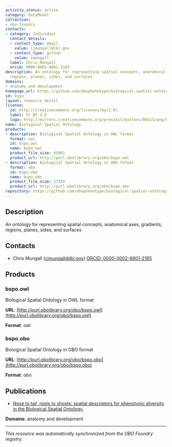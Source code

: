 ```yaml
---
activity_status: active
category: DataModel
collection:
- obo-foundry
contacts:
- category: Individual
  contact_details:
  - contact_type: email
    value: cjmungall@lbl.gov
  - contact_type: github
    value: cmungall
  label: Chris Mungall
  orcid: 0000-0002-6601-2165
description: An ontology for representing spatial concepts, anatomical axes, gradients,
  regions, planes, sides, and surfaces
domains:
- anatomy and development
homepage_url: https://github.com/obophenotype/biological-spatial-ontology
id: bspo
layout: resource_detail
license:
  id: http://creativecommons.org/licenses/by/3.0/
  label: CC BY 3.0
  logo: http://mirrors.creativecommons.org/presskit/buttons/80x15/png/by.png
name: Biological Spatial Ontology
products:
- description: Biological Spatial Ontology in OWL format
  format: owl
  id: bspo.owl
  name: bspo.owl
  product_file_size: 45961
  product_url: http://purl.obolibrary.org/obo/bspo.owl
- description: Biological Spatial Ontology in OBO format
  format: obo
  id: bspo.obo
  name: bspo.obo
  product_file_size: 27154
  product_url: http://purl.obolibrary.org/obo/bspo.obo
repository: https://github.com/obophenotype/biological-spatial-ontology
---
```

## Description

An ontology for representing spatial concepts, anatomical axes, gradients, regions, planes, sides, and surfaces

## Contacts

- Chris Mungall (cjmungall@lbl.gov) [ORCID: 0000-0002-6601-2165](https://orcid.org/0000-0002-6601-2165)

## Products

### bspo.owl

Biological Spatial Ontology in OWL format

**URL**: [http://purl.obolibrary.org/obo/bspo.owl](http://purl.obolibrary.org/obo/bspo.owl)

**Format**: owl

### bspo.obo

Biological Spatial Ontology in OBO format

**URL**: [http://purl.obolibrary.org/obo/bspo.obo](http://purl.obolibrary.org/obo/bspo.obo)

**Format**: obo

## Publications

- [Nose to tail, roots to shoots: spatial descriptors for phenotypic diversity in the Biological Spatial Ontology.](https://www.ncbi.nlm.nih.gov/pubmed/25140222)

**Domains**: anatomy and development

---

*This resource was automatically synchronized from the OBO Foundry registry.*